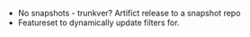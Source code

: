 - No snapshots - trunkver? Artifict release to a snapshot repo
- Featureset to dynamically update filters for.